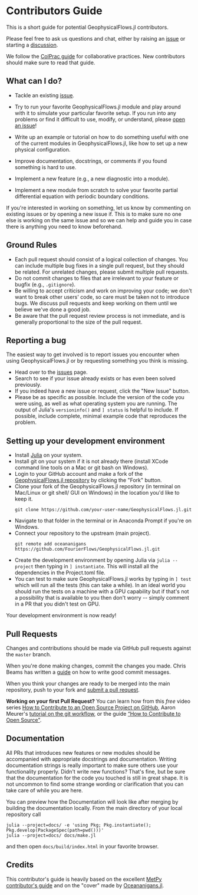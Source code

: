 # Contributors Guide

This is a short guide for potential GeophysicalFlows.jl contributors.

Please feel free to ask us questions and chat, either by raising an [issue](https://github.com/FourierFlows/GeophysicalFlows.jl/issues) or starting a [discussion](https://github.com/FourierFlows/GeophysicalFlows.jl/discussions).

We follow the [ColPrac guide](https://github.com/SciML/ColPrac) for collaborative practices. 
New contributors should make sure to read that guide.

## What can I do?

* Tackle an existing [issue](https://github.com/FourierFlows/GeophysicalFlows.jl/issues).

* Try to run your favorite GeophysicalFlows.jl module and play around with it to simulate 
  your particular favorite setup. If you run into any problems or find it difficult
  to use, modify, or understand, please [open an issue](https://github.com/FourierFlows/GeophysicalFlows.jl/issues)!

* Write up an example or tutorial on how to do something useful with one of the current modules
  in GeophysicalFlows.jl, like how to set up a new physical configuration.

* Improve documentation, docstrings, or comments if you found something is hard to use.

* Implement a new feature (e.g., a new diagnostic into a module).

* Implement a new module from scratch to solve your favorite partial differential equation with
  periodic boundary conditions.

If you're interested in working on something, let us know by commenting on
existing issues or by opening a new issue if. This is to make sure no one else
is working on the same issue and so we can help and guide you in case there
is anything you need to know beforehand.

## Ground Rules

* Each pull request should consist of a logical collection of changes. You can
  include multiple bug fixes in a single pull request, but they should be related.
  For unrelated changes, please submit multiple pull requests.
* Do not commit changes to files that are irrelevant to your feature or bugfix
  (e.g., `.gitignore`).
* Be willing to accept criticism and work on improving your code; we don't want
  to break other users' code, so care must be taken not to introduce bugs. We
  discuss pull requests and keep working on them until we believe we've done a
  good job.
* Be aware that the pull request review process is not immediate, and is
  generally proportional to the size of the pull request.

## Reporting a bug

The easiest way to get involved is to report issues you encounter when using GeophysicalFlows.jl 
or by requesting something you think is missing.

* Head over to the [issues](https://github.com/FourierFlows/GeophysicalFlows.jl/issues) page.
* Search to see if your issue already exists or has even been solved previously.
* If you indeed have a new issue or request, click the "New Issue" button.
* Please be as specific as possible. Include the version of the code you were using, as
  well as what operating system you are running. The output of Julia's `versioninfo()`
  and `] status` is helpful to include. If possible, include complete, minimal example
  code that reproduces the problem.

## Setting up your development environment

* Install [Julia](https://julialang.org/) on your system.
* Install git on your system if it is not already there (install XCode command line tools on
  a Mac or git bash on Windows).
* Login to your GitHub account and make a fork of the
  [GeophysicalFlows.jl repository](https://github.com/FourierFlows/GeophysicalFlows.jl) by
  clicking the "Fork" button.
* Clone your fork of the GeophysicalFlows.jl repository (in terminal on Mac/Linux or git shell/
  GUI on Windows) in the location you'd like to keep it.
  ```
  git clone https://github.com/your-user-name/GeophysicalFlows.jl.git
  ```
* Navigate to that folder in the terminal or in Anaconda Prompt if you're on Windows.
* Connect your repository to the upstream (main project).
  ```
  git remote add oceananigans https://github.com/FourierFlows/GeophysicalFlows.jl.git
  ```
* Create the development environment by opening Julia via `julia --project` then
  typing in `] instantiate`. This will install all the dependencies in the Project.toml
  file.
* You can test to make sure GeophysicalFlows.jl works by typing in `] test` which will run all
  the tests (this can take a while). In an ideal world you should run the tests on a machine
  with a GPU capability but if that's not a possibility that is available to you then don't 
  worry -- simply comment in a PR that you didn't test on GPU.

Your development environment is now ready!

## Pull Requests

Changes and contributions should be made via GitHub pull requests against the ``master`` branch.

When you're done making changes, commit the changes you made. Chris Beams has written 
a [guide](https://chris.beams.io/posts/git-commit/) on how to write good commit messages.

When you think your changes are ready to be merged into the main repository,
push to your fork and [submit a pull request](https://github.com/FourierFlows/GeophysicalFlows.jl/compare/).

**Working on your first Pull Request?** You can learn how from this _free_ video series
[How to Contribute to an Open Source Project on GitHub](https://egghead.io/courses/how-to-contribute-to-an-open-source-project-on-github), Aaron Meurer's [tutorial on the git workflow](https://www.asmeurer.com/git-workflow/), 
or the guide [“How to Contribute to Open Source"](https://opensource.guide/how-to-contribute/).

## Documentation

All PRs that introduces new features or new modules should be accompanied with appropriate 
docstrings and documentation. Writing documentation strings is really important to make sure 
others use your functionality properly. Didn't write new functions? That's fine, but be sure 
that the documentation for the code you touched is still in great shape. It is not uncommon 
to find some strange wording or clarification that you can take care of while you are here.

You can preview how the Documentation will look like after merging by building the documentation 
locally. From the main directory of your local repository call

```
julia --project=docs/ -e 'using Pkg; Pkg.instantiate(); Pkg.develop(PackageSpec(path=pwd()))'
julia --project=docs/ docs/make.jl
```
 
and then open `docs/build/index.html` in your favorite browser.

## Credits

This contributor's guide is heavily based on the excellent [MetPy contributor's guide](https://github.com/Unidata/MetPy/blob/master/CONTRIBUTING.md) and on the "cover" made by [Oceananigans.jl](https://clima.github.io/OceananigansDocumentation/stable/contributing/).
